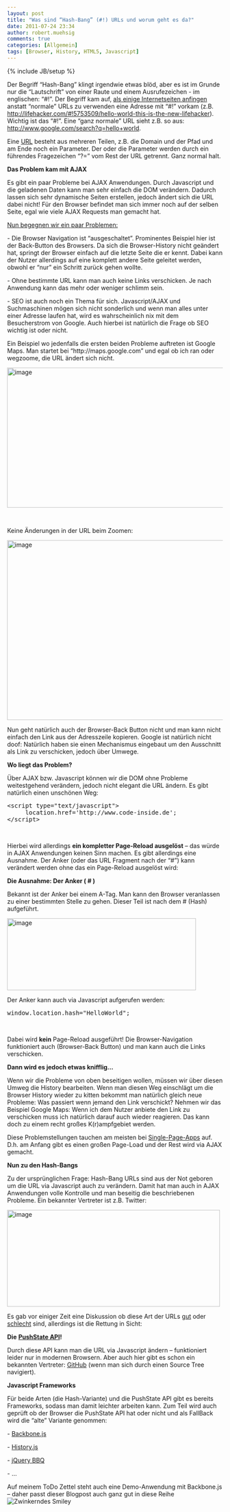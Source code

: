 ```yaml
---
layout: post
title: "Was sind “Hash-Bang” (#!) URLs und worum geht es da?"
date: 2011-07-24 23:34
author: robert.muehsig
comments: true
categories: [Allgemein]
tags: [Browser, History, HTML5, Javascript]
---
```

{% include JB/setup %}
<p>Der Begriff “Hash-Bang” klingt irgendwie etwas blöd, aber es ist im Grunde nur die “Lautschrift” von einer Raute und einem Ausrufezeichen - im englischen: “#!”. Der Begriff kam auf, <a href="http://www.theawl.com/2011/02/what-a-hash-understanding-gawkers-redesign-and-hashbang-urls">als einige Internetseiten anfingen</a> anstatt “normale” URLs zu verwenden eine Adresse mit “#!” vorkam (z.B. <a href="http://lifehacker.com/#!5753509/hello-world-this-is-the-new-lifehacker">http://lifehacker.com/#!5753509/hello-world-this-is-the-new-lifehacker</a>). Wichtig ist das “#!”. Eine “ganz normale” URL sieht z.B. so aus: <a href="http://www.google.com/search?q=hello+world">http://www.google.com/search?q=hello+world</a>.</p> <p>Eine <a href="http://en.wikipedia.org/wiki/Uniform_Resource_Locator">URL</a> besteht aus mehreren Teilen, z.B. die Domain und der Pfad und am Ende noch ein Parameter. Der oder die Parameter werden durch ein führendes Fragezeichen “?=” vom Rest der URL getrennt. Ganz normal halt. </p> <p><strong>Das Problem kam mit AJAX</strong></p> <p>Es gibt ein paar Probleme bei AJAX Anwendungen. Durch Javascript und die geladenen Daten kann man sehr einfach die DOM verändern. Dadurch lassen sich sehr dynamische Seiten erstellen, jedoch ändert sich die URL dabei nicht! Für den Browser befindet man sich immer noch auf der selben Seite, egal wie viele AJAX Requests man gemacht hat. </p> <p><u>Nun begegnen wir ein paar Problemen:</u></p> <p>- Die Browser Navigation ist “ausgeschaltet”. Prominentes Beispiel hier ist der Back-Button des Browsers. Da sich die Browser-History nicht geändert hat, springt der Browser einfach auf die letzte Seite die er kennt. Dabei kann der Nutzer allerdings auf eine komplett andere Seite geleitet werden, obwohl er “nur” ein Schritt zurück gehen wollte.</p> <p>- Ohne bestimmte URL kann man auch keine Links verschicken. Je nach Anwendung kann das mehr oder weniger schlimm sein. </p> <p>- SEO ist auch noch ein Thema für sich. Javascript/AJAX und Suchmaschinen mögen sich nicht sonderlich und wenn man alles unter einer Adresse laufen hat, wird es wahrscheinlich nix mit dem Besucherstrom von Google. Auch hierbei ist natürlich die Frage ob SEO wichtig ist oder nicht.</p> <p>Ein Beispiel wo jedenfalls die ersten beiden Probleme auftreten ist Google Maps. Man startet bei “http://maps.google.com” und egal ob ich ran oder wegzoome, die URL ändert sich nicht.</p> <p><a href="{{BASE_PATH}}/assets/wp-images/image1296.png"><img style="background-image: none; border-bottom: 0px; border-left: 0px; padding-left: 0px; padding-right: 0px; display: inline; border-top: 0px; border-right: 0px; padding-top: 0px" title="image" border="0" alt="image" src="{{BASE_PATH}}/assets/wp-images/image_thumb478.png" width="578" height="327"></a></p> <p>&nbsp;</p> <p>Keine Änderungen in der URL beim Zoomen:</p> <p><a href="{{BASE_PATH}}/assets/wp-images/image1297.png"><img style="background-image: none; border-bottom: 0px; border-left: 0px; padding-left: 0px; padding-right: 0px; display: inline; border-top: 0px; border-right: 0px; padding-top: 0px" title="image" border="0" alt="image" src="{{BASE_PATH}}/assets/wp-images/image_thumb479.png" width="616" height="420"></a></p> <p>Nun geht natürlich auch der Browser-Back Button nicht und man kann nicht einfach den Link aus der Adresszeile kopieren. Google ist natürlich nicht doof: Natürlich haben sie einen Mechanismus eingebaut um den Ausschnitt als Link zu verschicken, jedoch über Umwege.</p> <p><strong>Wo liegt das Problem?</strong></p> <p>Über AJAX bzw. Javascript können wir die DOM ohne Probleme weitestgehend verändern, jedoch nicht elegant die URL ändern. Es gibt natürlich einen unschönen Weg:</p> <div style="padding-bottom: 0px; margin: 0px; padding-left: 0px; padding-right: 0px; display: inline; float: none; padding-top: 0px" id="scid:812469c5-0cb0-4c63-8c15-c81123a09de7:06cec6f1-038a-430e-81e3-a19a18c79cdc" class="wlWriterEditableSmartContent"><pre name="code" class="c#">&lt;script type="text/javascript"&gt;
     location.href='http://www.code-inside.de';
&lt;/script&gt; </pre></div>
<p>&nbsp;</p>


<p>Hierbei wird allerdings <strong>ein kompletter Page-Reload ausgelöst</strong> – das würde in AJAX Anwendungen keinen Sinn machen. Es gibt allerdings eine Ausnahme. Der Anker (oder das URL Fragment nach der “#”) kann verändert werden ohne das ein Page-Reload ausgelöst wird:</p>
<p><strong>Die Ausnahme: Der Anker ( # )</strong></p>
<p>Bekannt ist der Anker bei einem A-Tag. Man kann den Browser veranlassen zu einer bestimmten Stelle zu gehen. Dieser Teil ist nach dem # (Hash) aufgeführt.</p>
<p><a href="{{BASE_PATH}}/assets/wp-images/image1298.png"><img style="background-image: none; border-bottom: 0px; border-left: 0px; padding-left: 0px; padding-right: 0px; display: inline; border-top: 0px; border-right: 0px; padding-top: 0px" title="image" border="0" alt="image" src="{{BASE_PATH}}/assets/wp-images/image_thumb480.png" width="441" height="168"></a></p>
<p>Der Anker kann auch via Javascript aufgerufen werden:</p>
<div style="padding-bottom: 0px; margin: 0px; padding-left: 0px; padding-right: 0px; display: inline; float: none; padding-top: 0px" id="scid:812469c5-0cb0-4c63-8c15-c81123a09de7:06a31111-d543-4052-878b-e7eadab27dfc" class="wlWriterEditableSmartContent"><pre name="code" class="c#">window.location.hash="HelloWorld"; </pre></div>
<p>&nbsp;</p>
<p>Dabei wird <strong>kein</strong> Page-Reload ausgeführt! Die Browser-Navigation funktioniert auch (Browser-Back Button) und man kann auch die Links verschicken.</p>
<p><strong>Dann wird es jedoch etwas knifflig…</strong></p>
<p>Wenn wir die Probleme von oben beseitigen wollen, müssen wir über diesen Umweg die History bearbeiten. Wenn man diesen Weg einschlägt um die Browser History wieder zu kitten bekommt man natürlich gleich neue Probleme: Was passiert wenn jemand den Link verschickt? Nehmen wir das Beispiel Google Maps: Wenn ich dem Nutzer anbiete den Link zu verschicken muss ich natürlich darauf auch wieder reagieren. Das kann doch zu einem recht großes K(r)ampfgebiet werden.</p>
<p>Diese Problemstellungen tauchen am meisten bei <a href="http://en.wikipedia.org/wiki/Single-page_application">Single-Page-Apps</a> auf. D.h. am Anfang gibt es einen großen Page-Load und der Rest wird via AJAX gemacht.</p>
<p><strong>Nun zu den Hash-Bangs</strong></p>
<p>Zu der ursprünglichen Frage: Hash-Bang URLs sind aus der Not geboren um die URL via Javascript auch zu verändern. Damit hat man auch in AJAX Anwendungen volle Kontrolle und man beseitig die beschriebenen Probleme. Ein bekannter Vertreter ist z.B. Twitter:</p>
<p><a href="{{BASE_PATH}}/assets/wp-images/image1299.png"><img style="background-image: none; border-bottom: 0px; border-left: 0px; padding-left: 0px; padding-right: 0px; display: inline; border-top: 0px; border-right: 0px; padding-top: 0px" title="image" border="0" alt="image" src="{{BASE_PATH}}/assets/wp-images/image_thumb481.png" width="497" height="226"></a></p>
<p>Es gab vor einiger Zeit eine Diskussion ob diese Art der URLs <a href="http://mtrpcic.net/2011/02/fragment-uris-theyre-not-as-bad-as-you-think-really/">gut</a> oder <a href="http://isolani.co.uk/blog/javascript/BreakingTheWebWithHashBangs">schlecht</a> sind, allerdings ist die Rettung in Sicht:</p>
<p><strong>Die</strong> <a href="https://developer.mozilla.org/en/DOM/Manipulating_the_browser_history"><strong>PushState API</strong></a><strong>! </strong></p>
<p>Durch diese API kann man die URL via Javascript ändern – funktioniert leider nur in modernen Browsern. Aber auch hier gibt es schon ein bekannten Vertreter: <a href="https://github.com/">GitHub</a> (wenn man sich durch einen Source Tree navigiert).<strong> </strong></p>
<p><strong>Javascript Frameworks</strong></p>
<p>Für beide Arten (die Hash-Variante) und die PushState API gibt es bereits Frameworks, sodass man damit leichter arbeiten kann. Zum Teil wird auch geprüft ob der Browser die PushState API hat oder nicht und als FallBack wird die “alte” Variante genommen:</p>
<p>- <a href="http://documentcloud.github.com/backbone/#History">Backbone.js</a></p>
<p>- <a href="http://plugins.jquery.com/project/history-js">History.js</a></p>
<p>- <a href="http://benalman.com/projects/jquery-bbq-plugin/">jQuery BBQ</a></p>
<p>- …</p>
<p>Auf meinem ToDo Zettel steht auch eine Demo-Anwendung mit Backbone.js – daher passt dieser Blogpost auch ganz gut in diese Reihe <img style="border-bottom-style: none; border-right-style: none; border-top-style: none; border-left-style: none" class="wlEmoticon wlEmoticon-winkingsmile" alt="Zwinkerndes Smiley" src="{{BASE_PATH}}/assets/wp-images/wlEmoticon-winkingsmile5.png"></p>
